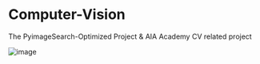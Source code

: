 # Computer-Vision
The PyimageSearch-Optimized Project & AIA Academy CV related project

![image](Result_Image/chp_1_0_basletball.jpg)

